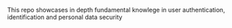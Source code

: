 This repo showcases in depth fundamental knowlege in user authentication, identification and personal data security
